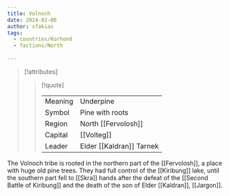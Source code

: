 ```yaml
---
title: Volnoch
date: 2024-02-06
author: sfakias
tags:
  - countries/Korhond
  - factions/North
 
---
```

> [!attributes]
> 
> > [!quote]
> >
> > | | |
> > | --- | --- |
> > | Meaning | Underpine |
> > | Symbol | Pine with roots |
> > | Region | North [[Fervolosh]] |
> > | Capital | [[Volteg]] |
> > | Leader | Elder [[Kaldran]] Tarnek |

The Volnoch tribe is rooted in the northern part of the [[Fervolosh]], a place with huge old pine trees. They had full control of the [[Kiribung]] lake, until the southern part fell to [[Skra]] hands after the defeat of the [[Second Battle of Kiribung]] and the death of the son of Elder [[Kaldran]], [[Jargon]].